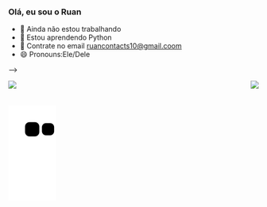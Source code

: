 ### Olá, eu sou o Ruan


- 🔭 Ainda não estou trabalhando
- 🌱 Estou aprendendo Python
- 💬 Contrate no email ruancontacts10@gmail.coom
- 😄 Pronouns:Ele/Dele

-->
<div>
  
  <img  height="180em" src="https://github-readme-stats.vercel.app/api?username=Ruannnz7&_icons=true&theme=dark&include_all_commits=true&count_private=true"/>
  <img align="right"  src="https://github-readme-stats.vercel.app/api/top-langs/?username=Ruannnz7&layout=compact&langs_count=16&theme=great-gatsby"/>
</div>
<br>












![Snake animation](https://github.com/Ruannnz7/Ruannnz7/blob/output/github-contribution-grid-snake.svg)
